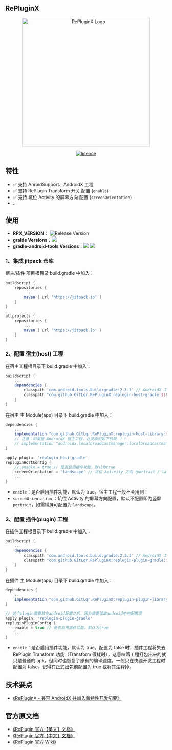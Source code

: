 ## RePluginX

<p align="center">
  <a href="https://github.com/Qihoo360/RePlugin/wiki">
    <img alt="RePluginX Logo" src="https://cdn.jsdelivr.net/gh/FullStackAction/PicBed@resource20210320170901/image/202112101539434.png" width="400"/>
  </a>
</p>

<p align="center">
  <a href="https://github.com/Qihoo360/RePlugin/blob/master/LICENSE">
    <img src="http://img.shields.io/badge/license-Apache2.0-brightgreen.svg?style=flat" alt="license" />
  </a>
</p>

## 特性

- ✅ 支持 AnroidSupport、AndroidX 工程
- ✅ 支持 RePlugin Transform 开关 配置 (`enable`)
- ✅ 支持 坑位 Activity 的屏幕方向 配置 (`screenOrientation`)
- ...

## 使用

- **RPX_VERSION**： ![Release Version](https://img.shields.io/github/v/release/GitLqr/RePluginX.svg)
- **gralde Versions**：![](https://img.shields.io/badge/gradle-4.6-green)
- **gradle-android-tools Versions**：![](https://img.shields.io/badge/android.tools-2.3.3-green) ![](https://img.shields.io/badge/android.tools-3.2.1-green)

### 1、集成 jitpack 仓库

宿主/插件 项目根目录 build.gradle 中加入：

```groovy
buildscript {
    repositories {
        ...
        maven { url 'https://jitpack.io' }
    }
}

allprojects {
    repositories {
        ...
        maven { url 'https://jitpack.io' }
    }
}
```

### 2、配置 宿主(host) 工程

在宿主工程根目录下 build.gradle 中加入：

```groovy
buildscript {
    ...
    dependencies {
        classpath 'com.android.tools.build:gradle:2.3.3' // AndroidX 工程需升级到 3.2.0 及以上
        classpath "com.github.GitLqr.RePluginX:replugin-host-gradle:${RPX_VERSION}"
    }
}
```

在宿主 主 Module(app) 目录下 build.gradle 中加入：

```groovy
dependencies {
    ...
    implementation "com.github.GitLqr.RePluginX:replugin-host-library:${RPX_VERSION}"
    // 注意：如果是 AndroidX 宿主工程，必须添加如下依赖 ！！
    // implementation "androidx.localbroadcastmanager:localbroadcastmanager:1.0.0"
}

apply plugin: 'replugin-host-gradle'
repluginHostConfig {
    // enable = true // 是否启用插件功能，默认为true
    screenOrientation = 'landscape' // 坑位 Activity 方向（portrait / landscape）
    ...
}
```

- `enable`：是否启用插件功能，默认为 true，宿主工程一般不会用到！
- `screenOrientation` ：坑位 Activity 的屏幕方向配置，默认不配置即为竖屏 `portrait`，如需横屏可配置为 `landscape`。

### 3、配置 插件(plugin) 工程

在插件工程根目录下 build.gradle 中加入：

```groovy
buildscript {
    ...
    dependencies {
        classpath 'com.android.tools.build:gradle:2.3.3' // AndroidX 工程需升级到 3.2.0 及以上
        classpath "com.github.GitLqr.RePluginX:replugin-plugin-gradle:${RPX_VERSION}"
    }
}
```

在插件 主 Module(app) 目录下 build.gradle 中加入：

```groovy
dependencies {
    ...
    implementation "com.github.GitLqr.RePluginX:replugin-plugin-library:${RPX_VERSION}"
}

// 这个plugin需要放在android配置之后，因为需要读取android中的配置项
apply plugin: 'replugin-plugin-gradle'
repluginPluginConfig {
    enable = true // 是否启用插件功能，默认为true
    ...
}
```

- `enable`：是否启用插件功能，默认为 true。配置为 false 时，插件工程将失去 RePlugin Transform 功能（Transform 很耗时），这意味着工程打包出来的就只是普通的 apk，但同时也恢复了原有的编译速度，一般只在快速开发工程时配置为 false。记得在正式出包前配置为 true 或将其注释掉。

## 技术要点

- [《RePluginX - 兼容 AndroidX 并加入新特性开发纪要》](https://juejin.cn/post/7040733114506674183)

## 官方原文档

- [《RePlugin 官方【英文】文档》](./README_ORIGINAL.md)
- [《RePlugin 官方【中文】文档》](./README_CN.md)
- [《RePlugin 官方 Wiki》](https://github.com/Qihoo360/RePlugin/wiki)
